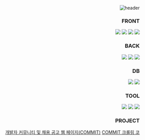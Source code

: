 <div align="right">
  
![header](https://capsule-render.vercel.app/api?type=slice&color=29174b&height=180&fontColor=ece9f2&text=Sarah%20Kim&fontAlign=22&rotate=-12&fontAlignY=25&desc=Back-end%20Developer&descAlign=66&descAlignY=44&reversal=true)

### FRONT
<!--Html-->
<img src="https://img.shields.io/badge/Html5-E34F26?style=for-the-badge&logo=html5&logoColor=white">
<!--Css-->
<img src="https://img.shields.io/badge/Css3-1572B6?style=for-the-badge&logo=css3&logoColor=white">
<!--Javascript-->
<img src="https://img.shields.io/badge/Javascript-F7DF1E?style=for-the-badge&logo=Javascript&logoColor=white">
<!--React-->
<img src="https://img.shields.io/badge/React-61DAFB?style=for-the-badge&logo=react&logoColor=white">

### BACK
<!--Java-->
<img src="https://img.shields.io/badge/JAVA-007396?style=for-the-badge&logo=Java&logoColor=white">
<!--Spring-->
<img src="https://img.shields.io/badge/Spring-6DB33F?style=for-the-badge&logo=Spring&logoColor=white">
<!--SpringBoot-->
<img src="https://img.shields.io/badge/Spring Boot-6DB33F?style=for-the-badge&logo=SpringBoot&logoColor=white">

### DB
<!-- MariaDB -->
<img src="https://img.shields.io/badge/MariaDB-003545?style=for-the-badge&logo=MariaDB&logoColor=white">
<!-- Oracle -->
<img src="https://img.shields.io/badge/Oracle-F80000?style=for-the-badge&logo=Oracle&logoColor=white">

### TOOL
<!-- VS Code -->
<img src="https://img.shields.io/badge/visualstudiocode-007ACC?style=for-the-badge&logo=visualstudiocode&logoColor=white">
<!-- Eclipse -->
<img src="https://img.shields.io/badge/Eclipse-2C2255?style=for-the-badge&logo=Eclipse%20IDE&logoColor=white">
<!-- DBeaver -->
<img src="https://img.shields.io/badge/DBeaver-382923?style=for-the-badge&logo=Dbeaver&logoColor=white">
<br/>

### PROJECT
[개발자 커뮤니티 및 채용 공고 웹 페이지(COMMIT)](https://github.com/JsolLee/commit)
[COMMIT 크롤링 코](https://github.com/kong980/commit_crawling)
</div>
